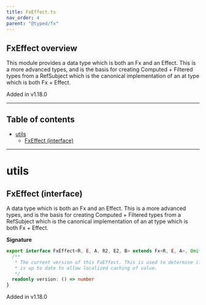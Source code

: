 ```yaml
---
title: FxEffect.ts
nav_order: 4
parent: "@typed/fx"
---
```


## FxEffect overview

This module provides a data type which is both an Fx and an Effect. This is a more advanced types, and is the basis
for creating Computed + Filtered types from a RefSubject which is the canonical implementation of
an at type which is both Fx + Effect.

Added in v1.18.0

---

<h2 class="text-delta">Table of contents</h2>

- [utils](#utils)
  - [FxEffect (interface)](#fxeffect-interface)

---

# utils

## FxEffect (interface)

A data type which is both an Fx and an Effect. This is a more advanced types, and is the basis
for creating Computed + Filtered types from a RefSubject which is the canonical implementation of
an at type which is both Fx + Effect.

**Signature**

```ts
export interface FxEffect<R, E, A, R2, E2, B> extends Fx<R, E, A>, Omit<Effect<R2, E2, B>, TypeId> {
  /**
   * The current version of this FxEffect. This is used to determine if the current value
   * is up to date to allow localized caching of value.
   */
  readonly version: () => number
}
```

Added in v1.18.0
